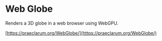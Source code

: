 # Web Globe

Renders a 3D globe in a web browser using WebGPU.

[https://praeclarum.org/WebGlobe/](https://praeclarum.org/WebGlobe/)

